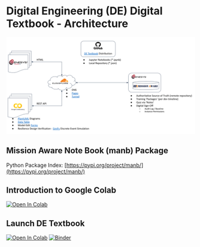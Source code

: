 # Digital Engineering (DE) Digital Textbook - Architecture
![DE Architecture](https://raw.githubusercontent.com/tsherburne/de-textbook/main/images/de-scre-architecture.png)

## Mission Aware Note Book (manb) Package
Python Package Index: [https://pypi.org/project/manb/](https://pypi.org/project/manb/)

## Introduction to Google Colab
[![Open In Colab](https://colab.research.google.com/assets/colab-badge.svg)](https://colab.research.google.com/)

## Launch DE Textbook
[![Open In Colab](https://colab.research.google.com/assets/colab-badge.svg)](https://colab.research.google.com/github/tsherburne/de-textbook/blob/main/01_SCRE_DE_Textbook.ipynb) [![Binder](https://mybinder.org/badge_logo.svg)](https://mybinder.org/v2/gh/tsherburne/de-textbook/HEAD?labpath=01_SCRE_DE_Textbook.ipynb)
